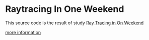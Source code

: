 # Raytracing In One Weekend

This source code is the result of study [Ray Tracing in On Weekend ](https://github.com/petershirley/raytracinginoneweekend)


[more information](http://in1weekend.blogspot.com/2016/01/ray-tracing-in-one-weekend.html)